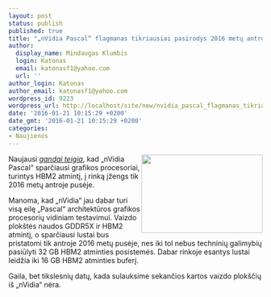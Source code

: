 ```yaml
---
layout: post
status: publish
published: true
title: "„nVidia Pascal“ flagmanas tikriausiai pasirodys 2016 metų antroje pusėje"
author:
  display_name: Mindaugas Klumbis
  login: Katonas
  email: katonasf1@yahoo.com
  url: ''
author_login: Katonas
author_email: katonasf1@yahoo.com
wordpress_id: 9223
wordpress_url: http://localhost/site/new/nvidia_pascal_flagmanas_tikriausiai_pasirodys_2016_metu_antroje_puseje/
date: '2016-01-21 10:15:29 +0200'
date_gmt: '2016-01-21 10:15:29 +0200'
categories:
- Naujienos
---
```

<p>
	<a href="http://technews.lt/userfiles/NVIDIA-Pascal-GPU-Module-635x410.jpg"><img alt="" src="http://technews.lt/userfiles/NVIDIA-Pascal-GPU-Module-635x410.jpg" style="width: 240px; height: 155px; float: right;" /></a>Naujausi <em><a href="http://www.hwbattle.com/bbs/board.php?bo_table=news&amp;wr_id=15876">gandai teigia</a></em>, kad &bdquo;nVidia Pascal&ldquo; sparčiausi grafikos procesoriai, turintys HBM2 atmintį, į rinką įžengs tik 2016 metų antroje pusėje.</p>
<p>
	Manoma, kad &bdquo;nVidia&ldquo; jau dabar turi visą eilę &bdquo;Pascal&ldquo; architektūros grafikos procesorių vidiniam testavimui. Vaizdo plok&scaron;tės naudos GDDR5X ir HBM2 atmintį, o sparčiausi lustai bus pristatomi tik antroje 2016 metų pusėje, nes iki tol nebus techninių galimybių pasiūlyti 32 GB HBM2 atminties posistemės. Dabar rinkoje esantys lustai leidžia iki 16 GB HBM2 atminties buferį.</p>
<p>
	Gaila, bet tikslesnių datų, kada sulauksime sekančios kartos vaizdo plok&scaron;čių i&scaron; &bdquo;nVidia&ldquo; nėra.&nbsp;</p>
